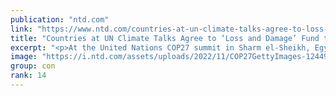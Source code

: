 ```yaml
---
publication: "ntd.com"
link: "https://www.ntd.com/countries-at-un-climate-talks-agree-to-loss-and-damage-fund-to-pay-for-poor-nations_882601.html"
title: "Countries at UN Climate Talks Agree to ‘Loss and Damage’ Fund to Pay for Poor Nations"
excerpt: "<p>At the United Nations COP27 summit in Sharm el-Sheikh, Egypt, representatives from nearly 200 countries have agreed to set up a &#8220;loss and damage&#8221; fund intended to help vulnerable countr"
image: "https://i.ntd.com/assets/uploads/2022/11/COP27GettyImages-1244918929-352x220.jpg"
group: con
rank: 14
---
```

